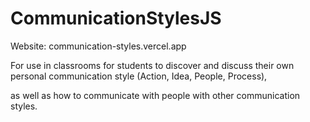 # CommunicationStylesJS
Website: communication-styles.vercel.app

For use in classrooms for students to discover
and discuss their own personal communication style
(Action, Idea, People, Process),

as well as how to communicate with people with other
communication styles.
